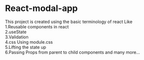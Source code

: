 # React-modal-app
This project is created using the basic terminology of react Like <br>
1.Reusable components in react <br>
2.useState <br>
3.Validation <br>
4.css Using module.css <br>
5.Lifting  the state up <br>
6.Passing Props from parent to child components and many more... 
